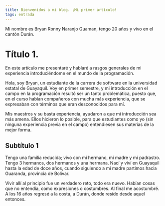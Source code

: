 ```yaml
---
title: Bienvenidos a mi blog. ¡Mi primer artículo!
tags: entrada
---
```


Mi nombre es Bryan Ronny Naranjo Guaman, tengo 20 años y vivo en el cantón Durán.

# Título 1.

En este artículo me presentaré y hablaré a rasgos generales de mi experiencia introduciéndome en el mundo de la programación.

Hola, soy Bryan, un estudiante de la carrera de software en la universidad estatal de Guayaquil. Voy en primer semestre, y mi introducción en el campo en la programación resultó ser un tanto problemática, puesto que, en el curso habían compañeros con mucha más experiencia, que se expresaban con términos que eran desconocidos para mí.

Mis maestros y su basta experiencia, ayudaron a que mi introducción sea más amena. Ellos hicieron lo posible, para que estudiantes como yo (sin ninguna experiencia previa en el campo) entendiesen sus materias de la mejor forma. 

## Subtítulo 1

Tengo una familia reducida; vivo con mi hermano, mi madre y mi padrastro. Tengo 3 hermanos, dos hermanos y una hermana. Nací y viví en Guayaquil hasta la edad de doce años, cuando siguiendo a mi madre partimos hacia Guaranda, provincia de Bolivar. 

Vivir allí al principio fue un verdadero reto, todo era nuevo. Habían cosas que no entendía, como expresiones o costumbres. Al final me acostumbré. 
A los 16 años regresé a la costa, a Durán, donde resido desde aquel entonces.

